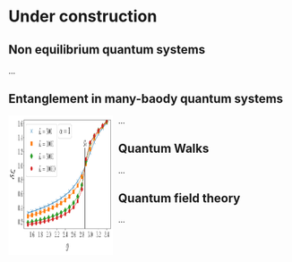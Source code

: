 # Under construction

## Non equilibrium quantum systems

...

## Entanglement in many-baody quantum systems

<div>
<div  style="float: left">
<img src="GAP_CROSSING_ALPHA_1.pdf"
     alt="gap1"
     style="float: left; margin-right: 10px;" 
     width="186"
     height="249" />
</div>
</div>


...

## Quantum Walks

...

## Quantum field theory

...
